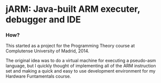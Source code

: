 # jARM: Java-built ARM executer, debugger and IDE

### How?
This started as a project for the Programming Theory course at Complutense University of Madrid, 2014.

The original idea was to do a virtual machine for executing a pseudo-asm language, but I quickly thought of implementing all of the ARM instruction set and making a quick and easy to use development environment for my Hardware Funtamentals course. 

[//]: # (This is a comment ✓)
